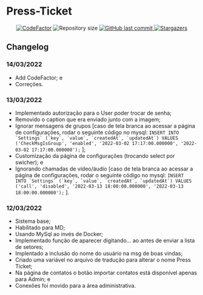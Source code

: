 # Press-Ticket

<p align="center">
  <a href="https://www.codefactor.io/repository/github/rtenorioh/press-ticket"><img src="https://www.codefactor.io/repository/github/rtenorioh/press-ticket/badge" alt="CodeFactor" /></a>

  <img alt="Repository size" src="https://img.shields.io/github/repo-size/rtenorioh/Press-Ticket">

  <a href="https://github.com/rtenorioh/Press-Ticket/commits/master">
    <img alt="GitHub last commit" src="https://img.shields.io/github/last-commit/rtenorioh/Press-Ticket">
  </a>
      
   <a href="https://github.com/rtenorioh/Press-Ticket/stargazers">
    <img alt="Stargazers" src="https://img.shields.io/github/stars/rtenorioh/Press-Ticket">
  </a>
</p>

## Changelog

### 14/03/2022
- Add CodeFactor; e
- Correções.

### 13/03/2022
- Implementado autorização para o User poder trocar de senha;
- Removido o caption que era enviado junto com a imagem;
- Ignorar mensagens de grupos [caso de tela branca ao acessar a página de configurações, rodar o seguinte código no mysql: ```INSERT INTO `Settings` (`key`, `value`, `createdAt`, `updatedAt`) VALUES ('CheckMsgIsGroup', 'enabled', '2022-03-02 17:17:00.000000', '2022-03-02 17:17:00.000000');``` ];
- Customização da página de configurações (trocando select por swicher); e
- Ignorando chamadas de vídeo/áudio [caso de tela branca ao acessar a página de configurações, rodar o seguinte código no mysql: ```INSERT INTO `Settings` (`key`, `value`, `createdAt`, `updatedAt`) VALUES ('call', 'disabled', '2022-03-13 18:00:00.000000', '2022-03-13 18:00:00.000000');``` ].

### 12/03/2022

- Sistema base;
- Habilitado para MD;
- Usando MySql ao invés de Docker;
- Implementado função de aparecer digitando... ao antes de enviar a lista de setores;
- Implentado a inclusão do nome do usuário na msg de boas vindas;
- Criado uma variável no arquivo de tradução para alterar o nome Press Ticket;
- Na página de contatos o botão importar contatos está disponível apenas para Admin; e
- Conexões foi movido para a área administrativa.
